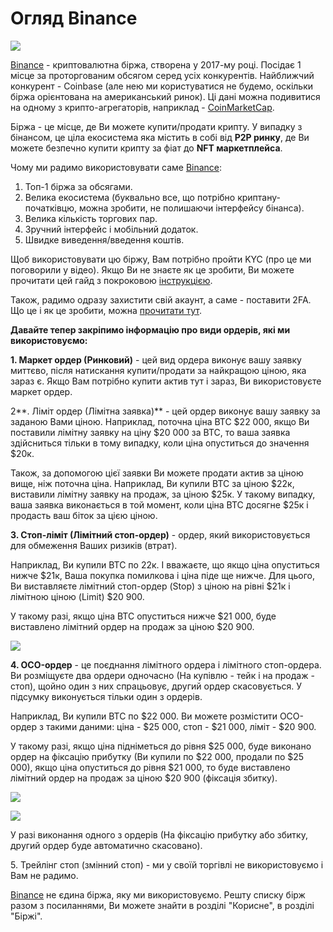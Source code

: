 # Огляд Binance

[![](https://img.youtube.com/vi/THaPIIWZh9M/0.jpg)](https://www.youtube.com/watch?v=THaPIIWZh9M)


[Binance](https://accounts.binance.com/uk-UA/register?ref=2TOP) - криптовалютна біржа, створена у 2017-му році. Посідає 1 місце за проторгованим обсягом серед усіх конкурентів. Найближчий конкурент - Coinbase (але нею ми користуватися не будемо, оскільки біржа орієнтована на американський ринок). Ці дані можна подивитися на одному з крипто-агрегаторів, наприклад - [CoinMarketCap](https://coinmarketcap.com/rankings/exchanges/).

Біржа - це місце, де Ви можете купити/продати крипту. У випадку з бінансом, це ціла екосистема яка містить в собі від **P2P ринку**, де Ви можете безпечно купити крипту за фіат до **NFT маркетплейса**.

Чому ми радимо використовувати саме [Binance](https://accounts.binance.com/uk-UA/register?ref=2TOP):

1.  Топ-1 біржа за обсягами.
2.  Велика екосистема (буквально все, що потрібно криптану-початківцю, можна зробити, не полишаючи інтерфейсу бінанса).
3.  Велика кількість торгових пар.
4.  Зручний інтерфейс і мобільний додаток.
5.  Швидке виведення/введення коштів.

Щоб використовувати цю біржу, Вам потрібно пройти KYC (про це ми поговорили у відео). Якщо Ви не знаєте як це зробити, Ви можете прочитати цей гайд з покроковою [інструкцією](https://www.binance.com/ru/support/faq/как-пройти-проверку-персональных-данных-360027287111).

Також, радимо одразу захистити свій акаунт, а саме - поставити 2FA. Що це і як це зробити, можна [прочитати тут](https://academy.binance.com/ru/articles/binance-2fa-guide).

**Давайте тепер закріпимо інформацію про види ордерів, які ми використовуємо:**

**1\. Маркет ордер (Ринковий)** \- цей вид ордера виконує вашу заявку миттєво, після натискання купити/продати за найкращою ціною, яка зараз є. Якщо Вам потрібно купити актив тут і зараз, Ви використовуєте маркет ордер.

2**. Ліміт ордер (Лімітна заявка)** \- цей ордер виконує вашу заявку за заданою Вами ціною. Наприклад, поточна ціна BTC $22 000, якщо Ви поставили лімітну заявку на ціну $20 000 за BTC, то ваша заявка здійсниться тільки в тому випадку, коли ціна опуститься до значення $20к.

Також, за допомогою цієї заявки Ви можете продати актив за ціною вище, ніж поточна ціна. Наприклад, Ви купили BTC за ціною $22к, виставили лімітну заявку на продаж, за ціною $25к. У такому випадку, ваша заявка виконається в той момент, коли ціна BTC досягне $25к і продасть ваш біток за цією ціною.

**3\. Стоп-ліміт (Лімітний стоп-ордер)** \- ордер, який використовується для обмеження Ваших ризиків (втрат).

Наприклад, Ви купили BTC по 22к. І вважаєте, що якщо ціна опуститься нижче $21к, Ваша покупка помилкова і ціна піде ще нижче. Для цього, Ви виставляєте лімітний стоп-ордер (Stop) з ціною на рівні $21к і лімітною ціною (Limit) $20 900.

У такому разі, якщо ціна BTC опуститься нижче $21 000, буде виставлено лімітний ордер на продаж за ціною $20 900.

**![](https://lh6.googleusercontent.com/187LEGTlBhYOF0NwvWe_d58D2KsTPPjT8q15gSrNE-fgIUSiYqhOTHnJYtJsZZmDk6CerCFY5Rv6la-QYoln5S9jMQuoLPq241LtE-7yZlfMW_btsX2G-USNR9HQ4QwBg4qIBGGWCUBG4F6hHO4Iw4U)**

**4\. OCO-ордер** - це поєднання лімітного ордера і лімітного стоп-ордера. Ви розміщуєте два ордери одночасно (На купівлю - тейк і на продаж - стоп), щойно один з них спрацьовує, другий ордер скасовується. У підсумку виконується тільки один з ордерів.

Наприклад, Ви купили BTC по $22 000. Ви можете розмістити OCO-ордер з такими даними: ціна - $25 000, стоп - $21 000, ліміт - $20 900.

У такому разі, якщо ціна підніметься до рівня $25 000, буде виконано ордер на фіксацію прибутку (Ви купили по $22 000, продали по $25 000), якщо ціна опуститься до рівня $21 000, то буде виставлено лімітний ордер на продаж за ціною $20 900 (фіксація збитку).

**![](https://lh4.googleusercontent.com/g-21ZsNW-d8HeOhutje8H4JXnpi1BLuOqOtEJykoFAJKVwkzn0PypO7ecnUX5i8ogw8ESIq-WiIUPcpDDw4I3XC6sErNrapFLgn_Rzx93GTZPyd3BRgl3f7WQJekx6NBmGk2KrnkGGW_cDL9UM8yqU0)**

**![](https://lh6.googleusercontent.com/AvMt06PZyv6jitg3v7-rpXxcworfrto5dI_lJDeRo0fPKkFTddbW49j8iwOt1elovmrufjVIf6MIDE3YYW3_941XFItn677Dwtdg4AXIphS4ECI_Qz_s566HWN4Gcy8VBQ8A8xlts9IKr1t8sEfAC7E)**

У разі виконання одного з ордерів (На фіксацію прибутку або збитку, другий ордер буде автоматично скасовано).

5\. Трейлінг стоп (змінний стоп) - ми у своїй торгівлі не використовуємо і Вам не радимо.

[Binance](https://accounts.binance.com/uk-UA/register?ref=2TOP) не єдина біржа, яку ми використовуємо. Решту списку бірж разом з посиланнями, Ви можете знайти в розділі "Корисне", в розділі "Біржі".